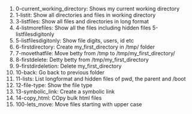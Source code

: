 1. 0-current_working_directory: Shows my current working directory
2. 1-listit: Show all directories and files in working directory
3. 3-listfiles: Show all files and directories in long format
4. 4-listmorefiles: Show all the files including hidden files 5-listfilesdigitonly
5. 5-listfilesdigitonly: Show file digits, users, id etc
6. 6-firstdirectory: Create my_first_directory in /tmp/ folder
7. 7-movethatfile: Move betty from /tmp to /tmp/my_first_directory/
8. 8-firstdelete: Detty betty from /tmp/my_first_directory
9. 9-firstdirdeletion: Delete my_first_directory
10. 10-back: Go back to previous folder
11. 11-lists: List longformat and hidden files of pwd, the parent and /boot
12. 12-file-type: Show the file type
13. 13-symbolic_link: Create a symbolic link 
14. 14-copy_html: COpy bulk html files
15. 100-lets_move: Move files starting with upper case
